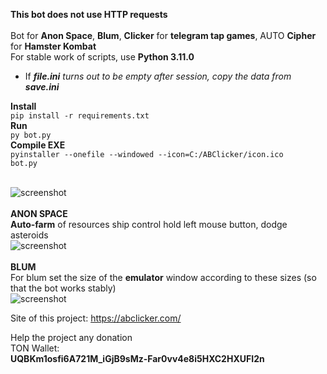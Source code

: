 <b>This bot does not use HTTP requests</b><br/><br/>
Bot for <b>Anon Space</b>, <b>Blum</b>, <b>Clicker</b> for <b>telegram tap games</b>, AUTO <b>Cipher</b> for <b>Hamster Kombat</b><br/>
For stable work of scripts, use <b>Python 3.11.0</b><br/>
- If<i> <b>file.ini</b> turns out to be empty after session, copy the data from <b>save.ini</b></i><br/>

<b>Install</b><br/>
<code>pip install -r requirements.txt</code><br/>
<b>Run</b><br/>
<code>py bot.py</code><br/>
<b>Compile EXE</b><br/>
<code>pyinstaller --onefile --windowed --icon=C:/ABClicker/icon.ico bot.py</code><br/><br/>

![screenshot](https://github.com/excroll/abclicker/blob/main/image.gif)
<br/><br/>
<b>ANON SPACE</b><br/>
<b>Auto-farm</b> of resources ship control hold left mouse button, dodge asteroids<br/>
![screenshot](https://github.com/excroll/anon-blum-clicker-bot/blob/main/anon%20space.gif)
<br/><br/>
<b>BLUM</b><br/>
For blum set the size of the <b>emulator</b> window according to these sizes (so that the bot works stably)<br/>
![screenshot](https://github.com/excroll/anon-blum-clicker-bot/blob/main/img/Blum_Opimal_Frame.png)

Site of this project:
https://abclicker.com/

Help the project any donation<br/>
TON Wallet:<br/>
<b>UQBKm1osfi6A721M_iGjB9sMz-Far0vv4e8i5HXC2HXUFI2n</b>
